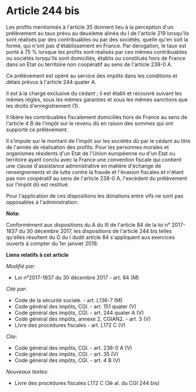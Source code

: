 # Article 244 bis

Les profits mentionnés à l'article 35 donnent lieu à la perception d'un prélèvement au taux prévu au deuxième alinéa du I de
l'article 219 lorsqu'ils sont réalisés par des contribuables ou par des sociétés, quelle qu'en soit la forme, qui n'ont pas
d'établissement en France. Par dérogation, le taux est porté à 75 % lorsque les profits sont réalisés par ces mêmes
contribuables ou sociétés lorsqu'ils sont domiciliés, établis ou constitués hors de France dans un Etat ou territoire non
coopératif au sens de l'article 238-0 A.

Ce prélèvement est opéré au service des impôts dans les conditions et délais prévus à l'article 244 quater A.

Il est à la charge exclusive du cédant ; il est établi et recouvré suivant les mêmes règles, sous les mêmes garanties et sous
les mêmes sanctions que les droits d'enregistrement (1).

Il libère les contribuables fiscalement domiciliés hors de France au sens de l'article 4 B de l'impôt sur le revenu dû en
raison des sommes qui ont supporté ce prélèvement.

Il s'impute sur le montant de l'impôt sur les sociétés dû par le cédant au titre de l'année de réalisation des profits. Pour
les personnes morales et organismes résidents d'un Etat de l'Union européenne ou d'un Etat ou territoire ayant conclu avec la
France une convention fiscale qui contient une clause d'assistance administrative en matière d'échange de renseignements et
de lutte contre la fraude et l'évasion fiscales et n'étant pas non coopératif au sens de l'article 238-0 A, l'excédent du
prélèvement sur l'impôt dû est restitué.

Pour l'application de ces dispositions les donations entre vifs ne sont pas opposables à l'administration.

**Nota:**

Conformément aux dispositions du A du III de l'article 84 de la loi n° 2017-1837 du 30 décembre 2017, les dispositions de
l'article 244 bis telles qu'elles résultent du G du I dudit article 84 s'appliquent aux exercices ouverts à compter du 1er
janvier 2018.

**Liens relatifs à cet article**

_Modifié par_:

  - Loi n°2017-1837 du 30 décembre 2017 - art. 84 (M)

_Cité par_:

  - Code de la sécurité sociale. - art. L136-7 (M)
  - Code général des impôts, CGI. - art. 151 quater (V)
  - Code général des impôts, CGI. - art. 244 quater A (V)
  - Code général des impôts, annexe 2, CGIAN2. - art. 3 (V)
  - Livre des procédures fiscales - art. L172 C (V)

_Cite_:

  - Code général des impôts, CGI. - art. 238-0 A (V)
  - Code général des impôts, CGI. - art. 35 (V)
  - Code général des impôts, CGI. - art. 4 B (V)

_Nouveaux textes_:

  - Livre des procédures fiscales L172 C (3è al. du CGI 244 bis)
